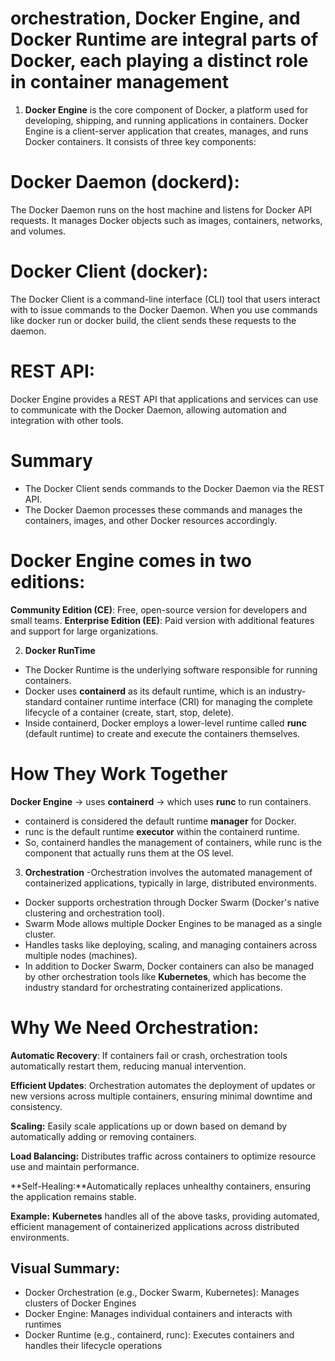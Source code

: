 # orchestration, Docker Engine, and Docker Runtime are integral parts of Docker, each playing a distinct role in container management

1. **Docker Engine**
   is the core component of Docker, a platform used for developing, shipping, and running applications in containers. Docker Engine is a client-server application that creates, manages, and runs Docker containers. It consists of three key components:

# Docker Daemon (dockerd):

The Docker Daemon runs on the host machine and listens for Docker API requests. It manages Docker objects such as images, containers, networks, and volumes.

# Docker Client (docker):

The Docker Client is a command-line interface (CLI) tool that users interact with to issue commands to the Docker Daemon. When you use commands like docker run or docker build, the client sends these requests to the daemon.

# REST API:

Docker Engine provides a REST API that applications and services can use to communicate with the Docker Daemon, allowing automation and integration with other tools.

# Summary

- The Docker Client sends commands to the Docker Daemon via the REST API.
- The Docker Daemon processes these commands and manages the containers, images, and other Docker resources accordingly.

# Docker Engine comes in two editions:

**Community Edition (CE)**: Free, open-source version for developers and small teams.
**Enterprise Edition (EE)**: Paid version with additional features and support for large organizations.

2. **Docker RunTime**

- The Docker Runtime is the underlying software responsible for running containers.
- Docker uses **containerd** as its default runtime, which is an industry-standard container runtime interface (CRI) for managing the complete lifecycle of a container (create, start, stop, delete).
- Inside containerd, Docker employs a lower-level runtime called **runc** (default runtime) to create and execute the containers themselves.

# How They Work Together

**Docker Engine** → uses **containerd** → which uses **runc** to run containers.

- containerd is considered the default runtime **manager** for Docker.
- runc is the default runtime **executor** within the containerd runtime.
- So, containerd handles the management of containers, while runc is the component that actually runs them at the OS level.

3. **Orchestration**
   -Orchestration involves the automated management of containerized applications, typically in large, distributed environments.

- Docker supports orchestration through Docker Swarm (Docker's native clustering and orchestration tool).
- Swarm Mode allows multiple Docker Engines to be managed as a single cluster.
- Handles tasks like deploying, scaling, and managing containers across multiple nodes (machines).
- In addition to Docker Swarm, Docker containers can also be managed by other orchestration tools like **Kubernetes**, which has become the industry standard for orchestrating containerized applications.

# Why We Need Orchestration:

**Automatic Recovery**: If containers fail or crash, orchestration tools automatically restart them, reducing manual intervention.

**Efficient Updates**: Orchestration automates the deployment of updates or new versions across multiple containers, ensuring minimal downtime and consistency.

**Scaling:** Easily scale applications up or down based on demand by automatically adding or removing containers.

**Load Balancing:** Distributes traffic across containers to optimize resource use and maintain performance.

**Self-Healing:**Automatically replaces unhealthy containers, ensuring the application remains stable.

**Example:** **Kubernetes** handles all of the above tasks, providing automated, efficient management of containerized applications across distributed environments.

## Visual Summary:

- Docker Orchestration (e.g., Docker Swarm, Kubernetes):
  Manages clusters of Docker Engines
- Docker Engine:
  Manages individual containers and interacts with runtimes
- Docker Runtime (e.g., containerd, runc):
  Executes containers and handles their lifecycle operations
